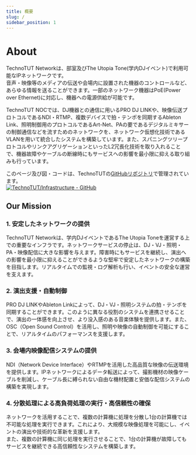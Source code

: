 ```yaml
---
title: 概要
slug: /
sidebar_position: 1
---
```

# About
TechnoTUT Networkは、部室及びThe Utopia Tone(学内DJイベント)で利用可能なIPネットワークです。  
音声・映像等のメディアの伝送や会場内に設置された機器のコントロールなど、あらゆる情報を送ることができます。一部のネットワーク機器はPoE(Power over Ethernet)に対応し、機器への電源供給が可能です。  

TechnoTUT NOCでは、DJ機器との通信に用いるPRO DJ LINKや、映像伝送プロトコルであるNDI・RTMP、複数デバイスで拍・テンポを同期するAbleton Link、照明制御用のプロトコルであるArt-Net、PAの要であるデジタルミキサーの制御通信などを流すためのネットワークを、ネットワーク仮想化技術であるVLANを用いて統合したシステムを構築しています。また、スパニングツリープロトコルやリンクアグリゲーションといったL2冗長化技術を取り入れることで、機器故障やケーブルの断線時にもサービスへの影響を最小限に抑える取り組みも行っています。

このページ及び図・コードは、TechnoTUTの[GitHubリポジトリ](https://github.com/TechnoTUT/Infra)で管理されています。  
[![TechnoTUT/Infrastructure - GitHub](https://gh-card.dev/repos/TechnoTUT/Infra.svg?fullname=)](https://github.com/TechnoTUT/Infra)

## Our Mission
### 1. 安定したネットワークの提供
TechnoTUT Networkは、学内DJイベントであるThe Utopia Toneを運営する上での重要なインフラです。ネットワークサービスの停止は、DJ・VJ・照明・PA・映像配信に大きな影響を与えます。障害時にもサービスを継続し、演出への影響を最小限に抑えることができるような堅牢で安定したネットワークの構築を目指します。リアルタイムでの監視・ログ解析も行い、イベントの安全な運営を支えます。
### 2. 演出支援・自動制御
PRO DJ LINKやAbleton Linkによって、DJ・VJ・照明システムの拍・テンポを同期することができます。このように異なる役割のシステムを連携させることで、演出の一体感を向上させ、より没入感のある音楽体験を提供します。また、OSC（Open Sound Control）を活用し、照明や映像の自動制御を可能にすることで、リアルタイムのパフォーマンスを支援します。
### 3. 会場内映像配信システムの提供
NDI（Network Device Interface）やRTMPを活用した高品質な映像の伝送環境を提供します。IPネットワークによるデータ転送によって、撮影機材の映像ケーブルを削減し、ケーブル長に縛られない自由な機材配置と安価な配信システムの構築を実現します。
### 4. 分散処理による高負荷処理の実行・高信頼性の確保
ネットワークを活用することで、複数の計算機に処理を分散し1台の計算機では不可能な処理を実行できます。これにより、大規模な映像処理を可能にし、イベントの演出や技術的な革新を支援します。  
また、複数の計算機に同じ処理を実行させることで、1台の計算機が故障してもサービスを継続できる高信頼性なシステムを構築します。